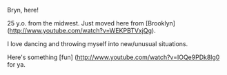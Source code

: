 Bryn, here!

25 y.o. from the midwest. Just moved here from [Brooklyn] (http://www.youtube.com/watch?v=WEKPBTVxjQg).

I love dancing and throwing myself into new/unusual situations.

Here's something [fun] (http://www.youtube.com/watch?v=IOQe9PDk8lg0 for ya.


